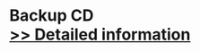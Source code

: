 # Backup CD<br />[>> Detailed information](https://secure.shareit.com/shareit/product.html?productid=300536232&affiliateid=200057808)